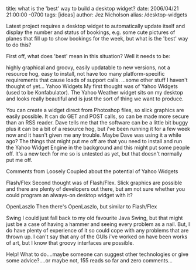 title: what is the 'best' way to build a desktop widget?
date: 2006/04/21 21:00:00 -0700
tags: [ideas]
author: Jez Nicholson
alias: /desktop-widgets

Latest project requires a desktop widget to automatically update itself and display the number and status of bookings, e.g. some cute pictures of planes that fill up to show bookings for the week, but what is the 'best' way to do this?

First off, what does 'best' mean in this situation? Well it needs to be:

highly graphical and groovy,
easily updatable to new versions,
not a resource hog,
easy to install,
not have too many platform-specific requirements that cause loads of support calls.
...some other stuff I haven't thought of yet...
Yahoo Widgets
My first thought was of Yahoo Widgets (used to be Konfabulator). The Yahoo Weather widget sits on my desktop and looks really beautiful and is just the sort of thing we want to produce.


You can create a widget direct from Photoshop files, so slick graphics are easily possible. It can do GET and POST calls, so can be made more secure than an RSS reader. Dave tells me that the software can be a little bit buggy plus it can be a bit of a resource hog, but i've been running it for a few week now and it hasn't given me any trouble. Maybe Dave was using it a while ago? The things that might put me off are that you need to install and run the Yahoo Widget Engine in the background and this might put some people off. It's a new tech for me so is untested as yet, but that doesn't normally put me off.

Comments from Loosely Coupled about the potential of Yahoo Widgets

Flash/Flex
Second thought was of Flash/Flex. Slick graphics are possible and there are plenty of developers out there, but am not sure whether you could program an always-on desktop widget with it?

OpenLaszlo
Then there's OpenLaszlo, but similar to Flash/Flex

Swing
I could just fall back to my old favourite Java Swing, but that might just be a case of having a hammer and seeing every problem as a nail. But, I do have plenty of experience of it so could cope with any problems that are thrown up. I can't say that any of the GUIs i've worked on have been works of art, but I know that groovy interfaces are possible.

Help!
What to do....maybe someone can suggest other technologies or give some advice?....or maybe not, 155 reads so far and zero comments...